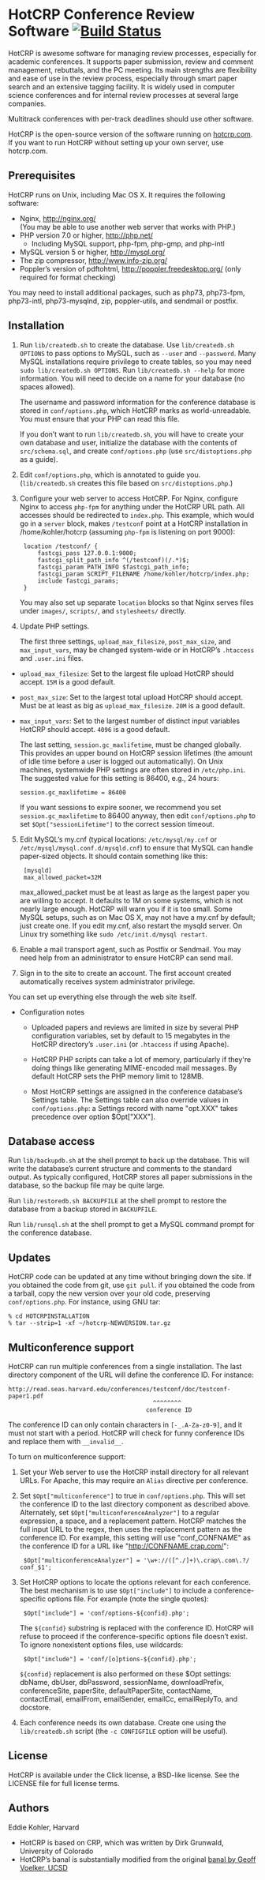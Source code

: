 HotCRP Conference Review Software [![Build Status](https://travis-ci.org/kohler/hotcrp.svg?branch=master)](https://travis-ci.org/kohler/hotcrp)
=================================

HotCRP is awesome software for managing review processes, especially
for academic conferences. It supports paper submission, review and
comment management, rebuttals, and the PC meeting. Its main strengths
are flexibility and ease of use in the review process, especially
through smart paper search and an extensive tagging facility. It is
widely used in computer science conferences and for internal review
processes at several large companies.

Multitrack conferences with per-track deadlines should use other software.

HotCRP is the open-source version of the software running on
[hotcrp.com](https://hotcrp.com). If you want to run HotCRP without setting
up your own server, use hotcrp.com.

Prerequisites
-------------

HotCRP runs on Unix, including Mac OS X. It requires the following
software:

* Nginx, http://nginx.org/ \
  (You may be able to use another web server that works with PHP.)
* PHP version 7.0 or higher, http://php.net/
  - Including MySQL support, php-fpm, php-gmp, and php-intl
* MySQL version 5 or higher, http://mysql.org/
* The zip compressor, http://www.info-zip.org/
* Poppler’s version of pdftohtml, http://poppler.freedesktop.org/ (only
  required for format checking)

You may need to install additional packages, such as php73, php73-fpm,
php73-intl, php73-mysqlnd, zip, poppler-utils, and sendmail or postfix.

Installation
------------

1. Run `lib/createdb.sh` to create the database. Use
`lib/createdb.sh OPTIONS` to pass options to MySQL, such as `--user`
and `--password`. Many MySQL installations require privilege to create
tables, so you may need `sudo lib/createdb.sh OPTIONS`. Run
`lib/createdb.sh --help` for more information. You will need to
decide on a name for your database (no spaces allowed).

    The username and password information for the conference database is
stored in `conf/options.php`, which HotCRP marks as world-unreadable. You must
ensure that your PHP can read this file.

    If you don’t want to run `lib/createdb.sh`, you will have to create your
own database and user, initialize the database with the contents of
`src/schema.sql`, and create `conf/options.php` (use `src/distoptions.php`
as a guide).

2. Edit `conf/options.php`, which is annotated to guide you.
(`lib/createdb.sh` creates this file based on `src/distoptions.php`.)

3. Configure your web server to access HotCRP. For Nginx, configure Nginx to
access `php-fpm` for anything under the HotCRP URL path. All accesses
should be redirected to `index.php`. This example, which would go in a
`server` block, makes `/testconf` point at a HotCRP installation in
/home/kohler/hotcrp (assuming `php-fpm` is listening on port 9000):

        location /testconf/ {
            fastcgi_pass 127.0.0.1:9000;
            fastcgi_split_path_info ^(/testconf)(/.*)$;
            fastcgi_param PATH_INFO $fastcgi_path_info;
            fastcgi_param SCRIPT_FILENAME /home/kohler/hotcrp/index.php;
            include fastcgi_params;
        }

    You may also set up separate `location` blocks so that Nginx
serves files under `images/`, `scripts/`, and `stylesheets/` directly.

4. Update PHP settings.

    The first three settings, `upload_max_filesize`, `post_max_size`, and
`max_input_vars`, may be changed system-wide or in HotCRP’s `.htaccess` and
`.user.ini` files.

  * `upload_max_filesize`: Set to the largest file upload HotCRP should accept.
    `15M` is a good default.

  * `post_max_size`: Set to the largest total upload HotCRP should accept. Must
    be at least as big as `upload_max_filesize`. `20M` is a good default.

  * `max_input_vars`: Set to the largest number of distinct input variables
    HotCRP should accept. `4096` is a good default.

    The last setting, `session.gc_maxlifetime`, must be changed globally. This
provides an upper bound on HotCRP session lifetimes (the amount of idle time
before a user is logged out automatically). On Unix machines, systemwide PHP
settings are often stored in `/etc/php.ini`. The suggested value for this
setting is 86400, e.g., 24 hours:

        session.gc_maxlifetime = 86400

    If you want sessions to expire sooner, we recommend you set
`session.gc_maxlifetime` to 86400 anyway, then edit `conf/options.php`
to set `$Opt["sessionLifetime"]` to the correct session timeout.

5. Edit MySQL’s my.cnf (typical locations: `/etc/mysql/my.cnf` or
`/etc/mysql/mysql.conf.d/mysqld.cnf`) to ensure that MySQL can handle
paper-sized objects.  It should contain something like this:

        [mysqld]
        max_allowed_packet=32M

    max_allowed_packet must be at least as large as the largest paper
you are willing to accept. It defaults to 1M on some systems, which is
not nearly large enough. HotCRP will warn you if it is too small. Some
MySQL setups, such as on Mac OS X, may not have a my.cnf by default;
just create one. If you edit my.cnf, also restart the mysqld server.
On Linux try something like `sudo /etc/init.d/mysql restart`.

6. Enable a mail transport agent, such as Postfix or Sendmail. You may need
help from an administrator to ensure HotCRP can send mail.

7. Sign in to the site to create an account. The first account created
automatically receives system administrator privilege.

You can set up everything else through the web site itself.

* Configuration notes

  - Uploaded papers and reviews are limited in size by several PHP
    configuration variables, set by default to 15 megabytes in the HotCRP
    directory’s `.user.ini` (or `.htaccess` if using Apache).

  - HotCRP PHP scripts can take a lot of memory, particularly if they're
    doing things like generating MIME-encoded mail messages. By default
    HotCRP sets the PHP memory limit to 128MB.

  - Most HotCRP settings are assigned in the conference database’s
    Settings table. The Settings table can also override values in
    `conf/options.php`: a Settings record with name "opt.XXX" takes
    precedence over option $Opt["XXX"].

Database access
---------------

Run `lib/backupdb.sh` at the shell prompt to back up the database.
This will write the database’s current structure and comments to the
standard output. As typically configured, HotCRP stores all paper
submissions in the database, so the backup file may be quite large.

Run `lib/restoredb.sh BACKUPFILE` at the shell prompt to restore the
database from a backup stored in `BACKUPFILE`.

Run `lib/runsql.sh` at the shell prompt to get a MySQL command prompt
for the conference database.

Updates
-------

HotCRP code can be updated at any time without bringing down the site.
If you obtained the code from git, use `git pull`. if you obtained
the code from a tarball, copy the new version over your old code,
preserving `conf/options.php`. For instance, using GNU tar:

    % cd HOTCRPINSTALLATION
    % tar --strip=1 -xf ~/hotcrp-NEWVERSION.tar.gz
Multiconference support
-----------------------

HotCRP can run multiple conferences from a single installation. The
last directory component of the URL will define the conference ID.
For instance:

    http://read.seas.harvard.edu/conferences/testconf/doc/testconf-paper1.pdf
                                             ^^^^^^^^
                                           conference ID

The conference ID can only contain characters in `[-_.A-Za-z0-9]`, and
it must not start with a period. HotCRP will check for funny
conference IDs and replace them with `__invalid__`.

To turn on multiconference support:

1. Set your Web server to use the HotCRP install directory for all relevant
   URLs. For Apache, this may require an `Alias` directive per conference.

2. Set `$Opt["multiconference"]` to true in `conf/options.php`. This will set
   the conference ID to the last directory component as described above.
   Alternately, set `$Opt["multiconferenceAnalyzer"]` to a regular expression,
   a space, and a replacement pattern. HotCRP matches the full input URL to
   the regex, then uses the replacement pattern as the conference ID. For
   example, this setting will use "conf_CONFNAME" as the conference ID for a
   URL like "http://CONFNAME.crap.com/":

        $Opt["multiconferenceAnalyzer"] = '\w+://([^./]+)\.crap\.com\.?/ conf_$1';

3. Set HotCRP options to locate the options relevant for each conference. The
   best mechanism is to use `$Opt["include"]` to include a conference-specific
   options file. For example (note the single quotes):

        $Opt["include"] = 'conf/options-${confid}.php';

    The `${confid}` substring is replaced with the conference ID. HotCRP will
refuse to proceed if the conference-specific options file doesn’t exist. To
ignore nonexistent options files, use wildcards:

        $Opt["include"] = 'conf/[o]ptions-${confid}.php';

    `${confid}` replacement is also performed on these $Opt settings: dbName,
dbUser, dbPassword, sessionName, downloadPrefix, conferenceSite, paperSite,
defaultPaperSite, contactName, contactEmail, emailFrom, emailSender, emailCc,
emailReplyTo, and docstore.

4. Each conference needs its own database. Create one using the
   `lib/createdb.sh` script (the `-c CONFIGFILE` option will be useful).

License
-------

HotCRP is available under the Click license, a BSD-like license. See the
LICENSE file for full license terms.

Authors
-------

Eddie Kohler, Harvard

* HotCRP is based on CRP, which was written by Dirk Grunwald,
  University of Colorado
* HotCRP’s banal is substantially modified from the original
  [banal by Geoff Voelker, UCSD](http://www.sysnet.ucsd.edu/sigops/banal/)
